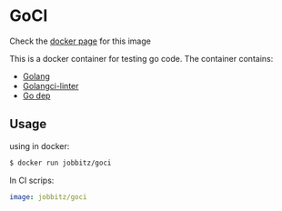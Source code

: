 # GoCI
Check the [docker page](https://hub.docker.com/r/jobbitz/goci) for this image

This is a docker container for testing go code. The container contains:
* [Golang](https://golang.org)
* [Golangci-linter](https://github.com/golangci/golangci-lint)
* [Go dep](https://github.com/golang/dep)

## Usage
using in docker:
```bash
$ docker run jobbitz/goci
```

In CI scrips:
```yaml
image: jobbitz/goci
```
